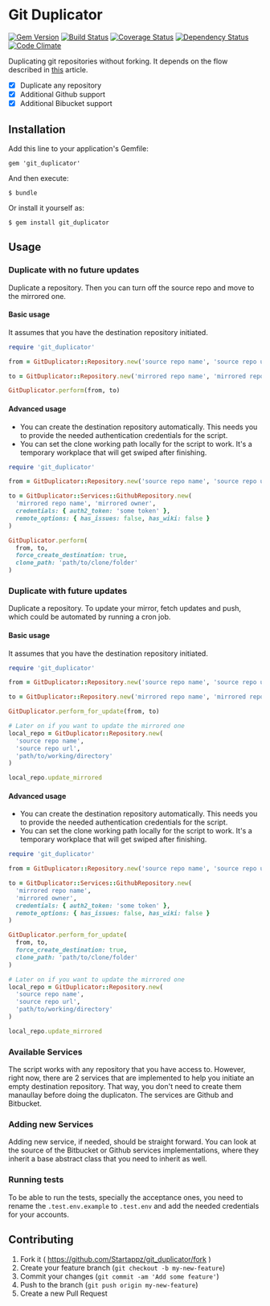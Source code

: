 # Git Duplicator

[![Gem Version](https://badge.fury.io/rb/git_duplicator.svg)](http://badge.fury.io/rb/git_duplicator) [![Build Status](https://travis-ci.org/Startappz/git_duplicator.svg?branch=master)](https://travis-ci.org/Startappz/git_duplicator) [![Coverage Status](https://coveralls.io/repos/Startappz/git_duplicator/badge.png?branch=master)](https://coveralls.io/r/Startappz/git_duplicator?branch=master) [![Dependency Status](https://gemnasium.com/Startappz/git_duplicator.svg)](https://gemnasium.com/Startappz/git_duplicator) [![Code Climate](https://codeclimate.com/github/Startappz/git_duplicator/badges/gpa.svg)](https://codeclimate.com/github/Startappz/git_duplicator)


Duplicating git repositories without forking. It depends on the flow described in [this](https://help.github.com/articles/duplicating-a-repository) article.

- [x] Duplicate any repository
- [x] Additional Github support
- [x] Additional Bibucket support

## Installation

Add this line to your application's Gemfile:

    gem 'git_duplicator'

And then execute:

    $ bundle

Or install it yourself as:

    $ gem install git_duplicator

## Usage

### Duplicate with no future updates 

Duplicate a repository. Then you can turn off the source repo and move to the mirrored one.

#### Basic usage

It assumes that you have the destination repository initiated. 

```ruby
require 'git_duplicator'

from = GitDuplicator::Repository.new('source repo name', 'source repo url')

to = GitDuplicator::Repository.new('mirrored repo name', 'mirrored repo url')

GitDuplicator.perform(from, to)


```
#### Advanced usage
- You can create the destination repository automatically. This needs you to provide the needed authentication credentials for the script.
- You can set the clone working path locally for the script to work. It's a temporary workplace that will get swiped after finishing.

```ruby
require 'git_duplicator'

from = GitDuplicator::Repository.new('source repo name', 'source repo url')

to = GitDuplicator::Services::GithubRepository.new(
  'mirrored repo name', 'mirrored owner',
  credentials: { auth2_token: 'some token' },
  remote_options: { has_issues: false, has_wiki: false }
)

GitDuplicator.perform(
  from, to,
  force_create_destination: true,
  clone_path: 'path/to/clone/folder'
)

```
### Duplicate with future updates 

Duplicate a repository. To update your mirror, fetch updates and push, which could be automated by running a cron job.

#### Basic usage

It assumes that you have the destination repository initiated. 

```ruby
require 'git_duplicator'

from = GitDuplicator::Repository.new('source repo name', 'source repo url')

to = GitDuplicator::Repository.new('mirrored repo name', 'mirrored repo url')

GitDuplicator.perform_for_update(from, to)

# Later on if you want to update the mirrored one
local_repo = GitDuplicator::Repository.new(
  'source repo name',
  'source repo url',
  'path/to/working/directory'
)

local_repo.update_mirrored

```
#### Advanced usage
- You can create the destination repository automatically. This needs you to provide the needed authentication credentials for the script.
- You can set the clone working path locally for the script to work. It's a temporary workplace that will get swiped after finishing.

```ruby
require 'git_duplicator'

from = GitDuplicator::Repository.new('source repo name', 'source repo url')

to = GitDuplicator::Services::GithubRepository.new(
  'mirrored repo name',
  'mirrored owner',
  credentials: { auth2_token: 'some token' },
  remote_options: { has_issues: false, has_wiki: false }
)

GitDuplicator.perform_for_update(
  from, to,
  force_create_destination: true,
  clone_path: 'path/to/clone/folder'
)

# Later on if you want to update the mirrored one
local_repo = GitDuplicator::Repository.new(
  'source repo name',
  'source repo url',
  'path/to/working/directory'
)

local_repo.update_mirrored

```

### Available Services

The script works with any repository that you have access to. However, right now, there are 2 services that are implemented to help you initiate an empty destination repository. That way, you don't need to create them manaullay before doing the duplicaton. The services are Github and Bitbucket.

### Adding new Services

Adding new service, if needed, should be straight forward. You can look at the source of the Bitbucket or Github services implementations, where they inherit a base abstract class that you need to inherit as well.

### Running tests

To be able to run the tests, specially the acceptance ones, you need to rename the `.test.env.example` to `.test.env` and add the needed credentials for your accounts.


## Contributing

1. Fork it ( https://github.com/Startappz/git_duplicator/fork )
2. Create your feature branch (`git checkout -b my-new-feature`)
3. Commit your changes (`git commit -am 'Add some feature'`)
4. Push to the branch (`git push origin my-new-feature`)
5. Create a new Pull Request
